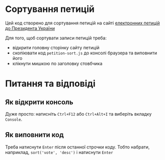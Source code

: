 # Сортування петицій

Цей код створено для сортування петицій на сайті [електронних петицій до Президента України](https://petition.president.gov.ua/)

Для того, щоб сортувати записи петицій треба:
 - відкрити головну сторінку сайту петицій
 - скопіювати код ``petition-sort.js`` до консолі браузера та виповнити його
 - клікнути мишкою по заголовку стовбчика

# Питання та відповіді

## Як відкрити консоль
Дуже просто: натисніть ``Ctrl+F12`` aбо ``Ctrl+Alt+I`` та виберіть вкладку ``Console``.

## Як виповнити код
Треба натиснути ``Enter`` після останної строчки коду. Тобто набрати, наприклад, ``sort('vote', 'desc')`` і натиснути ``Enter``
